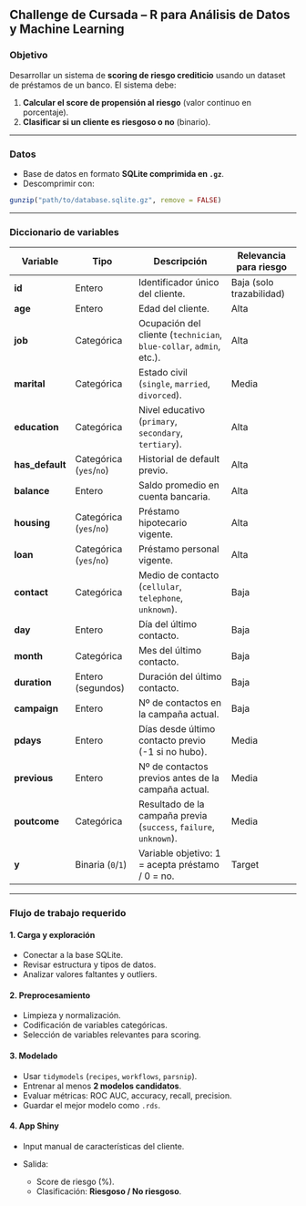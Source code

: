 ## **Challenge de Cursada – R para Análisis de Datos y Machine Learning**

### **Objetivo**

Desarrollar un sistema de **scoring de riesgo crediticio** usando un dataset de préstamos de un banco.
El sistema debe:

1. **Calcular el score de propensión al riesgo** (valor continuo en porcentaje).
2. **Clasificar si un cliente es riesgoso o no** (binario).

---

### **Datos**

* Base de datos en formato **SQLite comprimida en `.gz`**.
* Descomprimir con:

```r
gunzip("path/to/database.sqlite.gz", remove = FALSE)
```

---

### **Diccionario de variables**

| Variable         | Tipo                    | Descripción                                                         | Relevancia para riesgo   |
| ---------------- | ----------------------- | ------------------------------------------------------------------- | ------------------------ |
| **id**           | Entero                  | Identificador único del cliente.                                    | Baja (solo trazabilidad) |
| **age**          | Entero                  | Edad del cliente.                                                   | Alta                     |
| **job**          | Categórica              | Ocupación del cliente (`technician`, `blue-collar`, `admin`, etc.). | Alta                     |
| **marital**      | Categórica              | Estado civil (`single`, `married`, `divorced`).                     | Media                    |
| **education**    | Categórica              | Nivel educativo (`primary`, `secondary`, `tertiary`).               | Alta                     |
| **has\_default** | Categórica (`yes`/`no`) | Historial de default previo.                                        | Alta                     |
| **balance**      | Entero                  | Saldo promedio en cuenta bancaria.                                  | Alta                     |
| **housing**      | Categórica (`yes`/`no`) | Préstamo hipotecario vigente.                                       | Alta                     |
| **loan**         | Categórica (`yes`/`no`) | Préstamo personal vigente.                                          | Alta                     |
| **contact**      | Categórica              | Medio de contacto (`cellular`, `telephone`, `unknown`).             | Baja                     |
| **day**          | Entero                  | Día del último contacto.                                            | Baja                     |
| **month**        | Categórica              | Mes del último contacto.                                            | Baja                     |
| **duration**     | Entero (segundos)       | Duración del último contacto.                                       | Baja                     |
| **campaign**     | Entero                  | Nº de contactos en la campaña actual.                               | Baja                     |
| **pdays**        | Entero                  | Días desde último contacto previo (-1 si no hubo).                  | Media                    |
| **previous**     | Entero                  | Nº de contactos previos antes de la campaña actual.                 | Media                    |
| **poutcome**     | Categórica              | Resultado de la campaña previa (`success`, `failure`, `unknown`).   | Media                    |
| **y**            | Binaria (`0`/`1`)       | Variable objetivo: 1 = acepta préstamo / 0 = no.                    | Target                   |

---

### **Flujo de trabajo requerido**

#### 1. **Carga y exploración**

* Conectar a la base SQLite.
* Revisar estructura y tipos de datos.
* Analizar valores faltantes y outliers.

#### 2. **Preprocesamiento**

* Limpieza y normalización.
* Codificación de variables categóricas.
* Selección de variables relevantes para scoring.

#### 3. **Modelado**

* Usar `tidymodels` (`recipes`, `workflows`, `parsnip`).
* Entrenar al menos **2 modelos candidatos**.
* Evaluar métricas: ROC AUC, accuracy, recall, precision.
* Guardar el mejor modelo como `.rds`.

#### 4. **App Shiny**

* Input manual de características del cliente.
* Salida:

  * Score de riesgo (%).
  * Clasificación: **Riesgoso / No riesgoso**.
